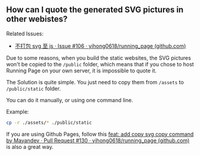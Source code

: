 ## How can I quote the generated SVG pictures in other webistes?

Related Issues:

- [不打包 svg 至 js · Issue #106 · yihong0618/running_page (github.com)](https://github.com/yihong0618/running_page/issues/106)

Due to some reasons, when you build the static websites, the SVG pictures won't be copied to the `/public` folder, which means that if you chose to host Running Page on your own server, it is impossible to quote it.

The Solution is quite simple. You just need to copy them from `/assets` to `/public/static` folder.

You can do it manually, or using one command line.

Example:

```bash
cp -r ./assets/* ./public/static
```

If you are using Github Pages, follow this [feat: add copy svg copy command by Mayandev · Pull Request #130 · yihong0618/running_page (github.com)](https://github.com/yihong0618/running_page/pull/130/commits/f0c0a73fb87d5eda09dbbc7aac85980ea1fc3607) is also a great way.